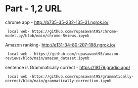 # Part - 1,2 URL

chrome app - http://b735-35-232-135-31.ngrok.io/

     local web- https://github.com/rupasawant95/chrome-model.py/blob/main/chrome-Rviews.ipynb

Amazon ranking- http://e131-34-80-207-198.ngrok.io/

     local web - https://github.com/rupasawant95/amazon-reviews/blob/main/amazon_dataset.ipynb

sentence is Grammatically correct - https://18179.gradio.app/

     local web -https://github.com/rupasawant95/grammatically-correct/blob/main/grammatically-correction.ipynb
